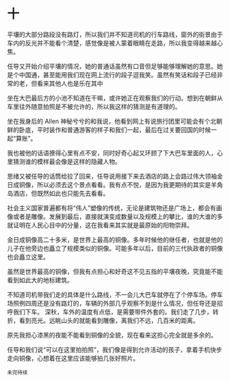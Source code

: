 # 十

平壤的大部分路段没有路灯，所以我们并不知道司机的行车路线，窗外的街景由于车内的反光并不能看个清楚，感觉像是被人蒙着眼睛在走路，所以我变得越来越心焦。

任导又开始介绍平壤的情况，她的普通话虽然有口音但足够能够理解她的意思。她是个中国通，甚至能用我们现在网上流行的段子逗我笑。虽然有笑话和段子已经非常的老，但看来其他人也是乐在其中

坐在大巴最后方的小池不知道在干嘛，或许她正在观察我们的行动。想到在朝鲜从车里往外随意拍照是不被允许的，所以我这样的猜测是有道理的。

坐在我身后的 Allen 神秘兮兮的和我说，他看到网上有说旅行团里可能会有个北朝鲜的卧底，平时装作和普通游客的样子和我们一起，最后在过关要回国的时候一起“算账”。

我也被他的话语撩得心里有点不安，同时好奇心起又环顾了下大巴车里面的人，心里猜测谁的模样最会像是这样的隐藏人物。

思绪又被任导的话筒给拉了回来，任导说用接下来去酒店的路上会路过伟大领袖金日成铜像，所以必须去这个景点看看。我有点不悦，是因为我更期待的其实是羊角岛酒店，但既然如此也只能先去看看。

社会主义国家普遍都有将“伟人”塑像的传统，无论是建筑物还是广场上，都会有画像或者是雕像。发展到最后，直接就演变成数量以及规模上的攀比，谁的大谁的多就证明在人民心目中的分量，这在我看来其实就是最原始的阳物崇拜。

金日成铜像高二十多米，是世界上最高的铜像。多年时候他的继任者，也就是他的儿子在他旁边也矗立了规模类似的铜像。可能多年以后，目前的三代执政者的铜像也会矗立这里。

虽然是世界最高的铜像，但我有点担心和好奇这不见五指的平壤夜晚，究竟能不能看到如此大的地标建筑。

不知道司机带我们走的具体是什么路线，不一会儿大巴车就停在了个停车场。停车场照例四周还是没有路灯的，车辆的外部几乎观察不到是什么情况，但任导还是招呼我们下车。
深秋，车外的温度有点低，是需要带件外套的。我们走了几步，转折，看到亮光。远眺山头的就能看到雕像，离我们不远，几百米的距离。

原先我担心漆黑的夜能不能看到铜像的全貌，现在看来这担心完全就是多余的。

任导和我们说“可以在这里拍拍照”，我们像是得到允许活动的孩子，拿着手机快步走向铜像，心想着在这里应该能够拍几张好照片。

`未完待续`